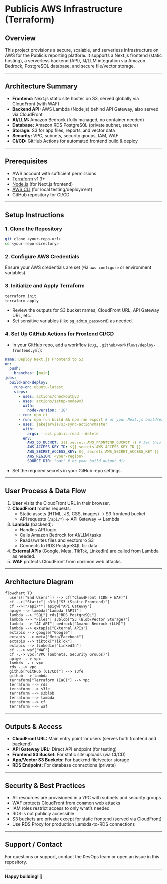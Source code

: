 # Publicis AWS Infrastructure (Terraform)

## Overview
This project provisions a secure, scalable, and serverless infrastructure on AWS for the Publicis reporting platform. It supports a Next.js frontend (static hosting), a serverless backend (API), AI/LLM integration via Amazon Bedrock, PostgreSQL database, and secure file/vector storage.

---

## Architecture Summary
- **Frontend:** Next.js static site hosted on S3, served globally via CloudFront (with WAF)
- **Backend API:** AWS Lambda (Node.js) behind API Gateway, also served via CloudFront
- **AI/LLM:** Amazon Bedrock (fully managed, no container needed)
- **Database:** Amazon RDS PostgreSQL (private subnet, secure)
- **Storage:** S3 for app files, reports, and vector data
- **Security:** VPC, subnets, security groups, IAM, WAF
- **CI/CD:** GitHub Actions for automated frontend build & deploy

---

## Prerequisites
- AWS account with sufficient permissions
- [Terraform](https://www.terraform.io/downloads.html) v1.3+
- [Node.js](https://nodejs.org/) (for Next.js frontend)
- [AWS CLI](https://aws.amazon.com/cli/) (for local testing/deployment)
- GitHub repository for CI/CD

---

## Setup Instructions

### 1. Clone the Repository
```sh
git clone <your-repo-url>
cd <your-repo-directory>
```

### 2. Configure AWS Credentials
Ensure your AWS credentials are set (via `aws configure` or environment variables).

### 3. Initialize and Apply Terraform
```sh
terraform init
terraform apply
```
- Review the outputs for S3 bucket names, CloudFront URL, API Gateway URL, etc.
- Set sensitive variables (like `pg_admin_password`) as needed.

### 4. Set Up GitHub Actions for Frontend CI/CD
- In your GitHub repo, add a workflow (e.g., `.github/workflows/deploy-frontend.yml`):

```yaml
name: Deploy Next.js Frontend to S3
on:
  push:
    branches: [main]
jobs:
  build-and-deploy:
    runs-on: ubuntu-latest
    steps:
      - uses: actions/checkout@v3
      - uses: actions/setup-node@v3
        with:
          node-version: '18'
      - run: npm ci
      - run: npm run build && npm run export # or your Next.js build/export commands
      - uses: jakejarvis/s3-sync-action@master
        with:
          args: --acl public-read --delete
        env:
          AWS_S3_BUCKET: ${{ secrets.AWS_FRONTEND_BUCKET }} # Set this secret to your frontend S3 bucket output
          AWS_ACCESS_KEY_ID: ${{ secrets.AWS_ACCESS_KEY_ID }}
          AWS_SECRET_ACCESS_KEY: ${{ secrets.AWS_SECRET_ACCESS_KEY }}
          AWS_REGION: <your-region>
          SOURCE_DIR: "out" # or your build output dir
```
- Set the required secrets in your GitHub repo settings.

---

## User Process & Data Flow

1. **User** visits the CloudFront URL in their browser.
2. **CloudFront** routes requests:
   - Static assets (HTML, JS, CSS, images) → S3 frontend bucket
   - API requests (`/api/*`) → API Gateway → Lambda
3. **Lambda** (backend):
   - Handles API logic
   - Calls Amazon Bedrock for AI/LLM tasks
   - Reads/writes files and vectors to S3
   - Connects to RDS PostgreSQL for data
4. **External APIs** (Google, Meta, TikTok, LinkedIn) are called from Lambda as needed.
5. **WAF** protects CloudFront from common web attacks.

---

## Architecture Diagram

```mermaid
flowchart TD
  users(["End Users"]) --> cf["CloudFront (CDN + WAF)"]
  cf -->|"Static"| s3fe["S3 (Static Frontend)"]
  cf -->|"/api/*"| apigw["API Gateway"]
  apigw --> lambda["Lambda (API)"]
  lambda -->|"SQL"| rds["RDS PostgreSQL"]
  lambda -->|"Files"| s3blob["S3 (Blob/Vector Storage)"]
  lambda -->|"AI API"| bedrock["Amazon Bedrock (LLM)"]
  lambda --> extapis["External APIs"]
  extapis --> google["Google"]
  extapis --> meta["Meta/Facebook"]
  extapis --> tiktok["TikTok"]
  extapis --> linkedin["LinkedIn"]
  cf -.-> waf["WAF"]
  cf -.-> vpc["VPC (Subnets, Security Groups)"]
  apigw -.-> vpc
  lambda -.-> vpc
  rds -.-> vpc
  github["GitHub (CI/CD)"] --> s3fe
  github --> lambda
  terraform["Terraform (IaC)"] --> vpc
  terraform --> rds
  terraform --> s3fe
  terraform --> s3blob
  terraform --> lambda
  terraform --> cf
  terraform --> waf
```

---

## Outputs & Access
- **CloudFront URL:** Main entry point for users (serves both frontend and backend)
- **API Gateway URL:** Direct API endpoint (for testing)
- **Frontend S3 Bucket:** For static site uploads (via CI/CD)
- **App/Vector S3 Buckets:** For backend file/vector storage
- **RDS Endpoint:** For database connections (private)

---

## Security & Best Practices
- All resources are provisioned in a VPC with subnets and security groups
- WAF protects CloudFront from common web attacks
- IAM roles restrict access to only what’s needed
- RDS is not publicly accessible
- S3 buckets are private except for static frontend (served via CloudFront)
- Use RDS Proxy for production Lambda-to-RDS connections

---

## Support / Contact
For questions or support, contact the DevOps team or open an issue in this repository.

---

**Happy building!** 🚀 